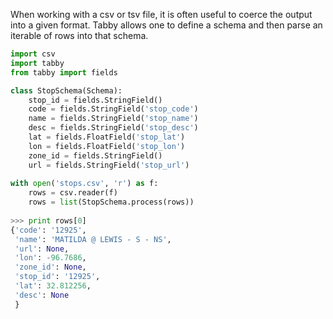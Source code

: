 When working with a csv or tsv file, it is often useful to coerce the output into a given format. 
Tabby allows one to define a schema and then parse an iterable of rows into that schema.

```python
import csv
import tabby
from tabby import fields

class StopSchema(Schema):
    stop_id = fields.StringField()
    code = fields.StringField('stop_code')
    name = fields.StringField('stop_name')
    desc = fields.StringField('stop_desc')
    lat = fields.FloatField('stop_lat')
    lon = fields.FloatField('stop_lon')
    zone_id = fields.StringField()
    url = fields.StringField('stop_url')
                
with open('stops.csv', 'r') as f:
    rows = csv.reader(f)
    rows = list(StopSchema.process(rows))
      
>>> print rows[0]
{'code': '12925', 
 'name': 'MATILDA @ LEWIS - S - NS',
 'url': None,
 'lon': -96.7686,
 'zone_id': None,
 'stop_id': '12925', 
 'lat': 32.812256, 
 'desc': None
 }
```                
